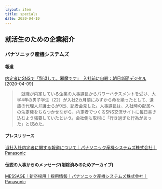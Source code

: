 ```yaml
---
layout: item
title: specials
date: 2020-04-10
---
```


## 就活生のための企業紹介

### パナソニック産機システムズ
#### 報道
[内定者にSNSで「辞退して。邪魔です」　入社前に自殺：朝日新聞デジタル](https://www.asahi.com/articles/ASN495JDNN49ULFA011.html)[2020-04-09]
> 　就職が内定している企業の人事課長からパワーハラスメントを受け、大学4年の男子学生（22）が入社2カ月前にみずから命を絶ったとして、遺族の代理人弁護士らが9日、記者会見した。人事課長は、入社時の配属への決定権をちらつかせながら、内定者でつくるSNS交流サイトに毎日書き込むよう強要していたという。会社側も取材に「行き過ぎた行為があった」と認めた。

#### プレスリリース
[当社入社内定者に関する報道について｜パナソニック産機システムズ株式会社｜Panasonic](https://panasonic.co.jp/ap/pces/info/200409.html)<br>

#### 伝説の人事からのメッセージ(削除済みのためアーカイブ)
[MESSAGE｜新卒採用｜採用情報｜パナソニック産機システムズ株式会社｜Panasonic](https://web.archive.org/web/20161001163647/http://panasonic.co.jp/ap/pces/recruit/newgraduate/message/)<br>

